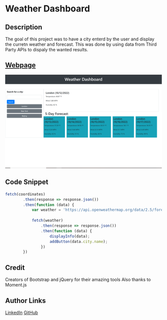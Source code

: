 # Weather Dashboard

## Description

The goal of this project was to have a city enterd by the user and display the curretn weather and forecast.
This was done by using data from Third Party APIs to dispaly the wanted results.

## [Webpage](https://turtle2001.github.io/weather-dashboard/)
![Site](weather-dashboard.png)

## Code Snippet
```JavaScript
fetch(coordinates)
        .then(response => response.json())
        .then(function (data) {
            var weather = 'https://api.openweathermap.org/data/2.5/forecast?lat=' + data[0].lat + '&lon=' + data[0].lon + '&units=imperial&appid=c5e9fba15567c9fdcf069c213871a2e5';

            fetch(weather)
                .then(response => response.json())
                .then(function (data) {
                    displayInfo(data);
                    addButton(data.city.name);
                })
        })
```
## Credit
Creators of Bootstrap and jQuery for their amazing tools
Also thanks to Moment.js

## Author Links
[LinkedIn](https://www.linkedin.com/in/alexis-zaragoza-5baa51242/)
[GitHub](https://github.com/turtle2001)
